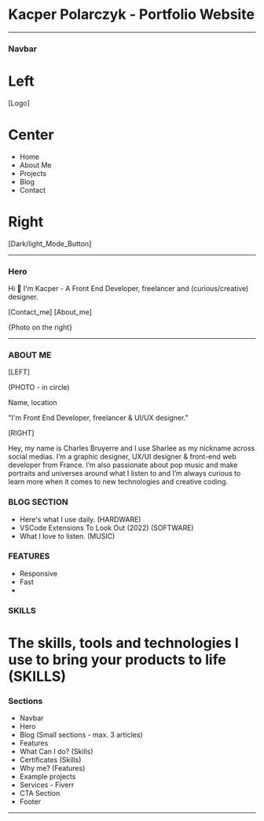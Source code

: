 # Kacper Polarczyk - Portfolio Website

---

### Navbar

# Left

[Logo]

# Center

- Home
- About Me
- Projects
- Blog
- Contact

# Right

[Dark/light_Mode_Button]

---

### Hero

Hi 👋
I'm Kacper - A Front End Developer, freelancer and (curious/creative) designer.

[Contact_me] [About_me]

{Photo on the right}

---

### ABOUT ME

[LEFT]

(PHOTO - in circle)

Name, location

"I'm Front End Developer, freelancer & UI/UX designer."

[RIGHT]

Hey, my name is Charles Bruyerre and I use Sharlee as my nickname across social medias. I’m a graphic designer, UX/UI designer & front-end web developer from France. I’m also passionate about pop music and make portraits and universes around what I listen to and I’m always curious to learn more when it comes to new technologies and creative coding.

### BLOG SECTION

- Here's what I use daily. (HARDWARE)
- VSCode Extensions To Look Out (2022) (SOFTWARE)
- What I love to listen. (MUSIC)

### FEATURES

- Responsive
- Fast
-

### SKILLS

# The skills, tools and technologies I use to bring your products to life (SKILLS)

### Sections

- Navbar
- Hero
- Blog (Small sections - max. 3 articles)
- Features
- What Can I do? (Skills)
- Certificates (Skills)
- Why me? (Features)
- Example projects
- Services - Fiverr
- CTA Section
- Footer

---
